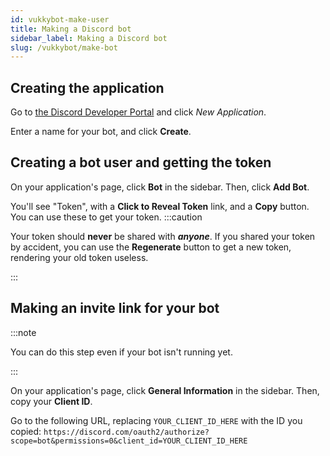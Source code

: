 ```yaml
---
id: vukkybot-make-user
title: Making a Discord bot
sidebar_label: Making a Discord bot
slug: /vukkybot/make-bot
---
```


## Creating the application
Go to [the Discord Developer Portal](https://discord.com/developers/applications) and click *New Application*.

Enter a name for your bot, and click **Create**.

## Creating a bot user and getting the token

On your application's page, click **Bot** in the sidebar. Then, click **Add Bot**.

You'll see "Token", with a **Click to Reveal Token** link, and a **Copy** button. You can use these to get your token.
:::caution

Your token should **never** be shared with ***anyone***. If you shared your token by accident, you can use the **Regenerate** button to get a new token, rendering your old token useless.

:::

## Making an invite link for your bot
:::note

You can do this step even if your bot isn't running yet.

:::

On your application's page, click **General Information** in the sidebar. Then, copy your **Client ID**.

Go to the following URL, replacing `YOUR_CLIENT_ID_HERE` with the ID you copied:
`https://discord.com/oauth2/authorize?scope=bot&permissions=0&client_id=YOUR_CLIENT_ID_HERE`